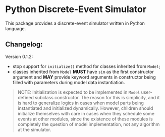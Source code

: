 # Python Discrete-Event Simulator

This package provides a discrete-event simulator written in Python language.

## Changelog:

Version 0.1.2:

- stop support for `initialize()` method for classes inherited from `Model`;
- classes inherited from `Model` **MUST** have `sim` as the first constructor argument and **MAY** provide keyword arguments in constructor being filled with parameters during model data instantiation. 
  
> NOTE: Initialization is expected to be implemented in `Model` user-defined subclass constructor. The reason for this is simplicity, and it is hard to generalize logics in cases when model parts being instantiated and initialized dynamically. However, children should initialize themselves with care in cases when they schedule some events at other modules, since the existence of these modules is completely the question of model implementation, not any algorithm at the simulator.